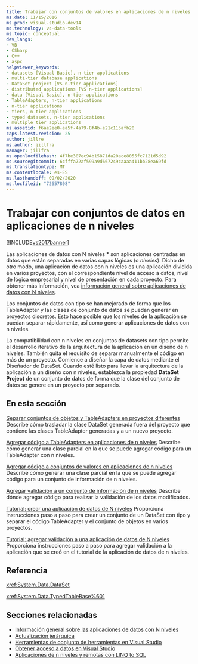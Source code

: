 ```yaml
---
title: Trabajar con conjuntos de valores en aplicaciones de n niveles | Microsoft Docs
ms.date: 11/15/2016
ms.prod: visual-studio-dev14
ms.technology: vs-data-tools
ms.topic: conceptual
dev_langs:
- VB
- CSharp
- C++
- aspx
helpviewer_keywords:
- datasets [Visual Basic], n-tier applications
- multi-tier database applications
- DataSet project [VS n-tier applications]
- distributed applications [VS n-tier applications]
- data [Visual Basic], n-tier applications
- TableAdapters, n-tier applications
- n-tier applications
- tiers, n-tier applications
- typed datasets, n-tier applications
- multiple tier applications
ms.assetid: f6ae2ee0-ea5f-4a79-8f4b-e21c115afb20
caps.latest.revision: 25
author: jillre
ms.author: jillfra
manager: jillfra
ms.openlocfilehash: 4f7be307ec94b15871da20ace8055fc7121d5d92
ms.sourcegitcommit: 6cfffa72af599a9d667249caaaa411bb28ea69fd
ms.translationtype: MT
ms.contentlocale: es-ES
ms.lasthandoff: 09/02/2020
ms.locfileid: "72657808"
---
```

# <a name="work-with-datasets-in-n-tier-applications"></a>Trabajar con conjuntos de datos en aplicaciones de n niveles
[!INCLUDE[vs2017banner](../includes/vs2017banner.md)]

Las aplicaciones de datos con N niveles * son aplicaciones centradas en datos que están separadas en varias capas lógicas (o *niveles*). Dicho de otro modo, una aplicación de datos con n niveles es una aplicación dividida en varios proyectos, con el correspondiente nivel de acceso a datos, nivel de lógica empresarial y nivel de presentación en cada proyecto. Para obtener más información, vea [información general sobre aplicaciones de datos con N niveles](../data-tools/n-tier-data-applications-overview.md).

 Los conjuntos de datos con tipo se han mejorado de forma que los TableAdapter y las clases de conjunto de datos se puedan generar en proyectos discretos. Esto hace posible que los niveles de la aplicación se puedan separar rápidamente, así como generar aplicaciones de datos con n niveles.

 La compatibilidad con n niveles en conjuntos de datasets con tipo permite el desarrollo iterativo de la arquitectura de la aplicación en un diseño de n niveles. También quita el requisito de separar manualmente el código en más de un proyecto. Comience a diseñar la capa de datos mediante el Diseñador de DataSet. Cuando esté listo para llevar la arquitectura de la aplicación a un diseño con n niveles, establezca la propiedad **DataSet Project** de un conjunto de datos de forma que la clase del conjunto de datos se genere en un proyecto por separado.

## <a name="in-this-section"></a>En esta sección
 [Separar conjuntos de objetos y TableAdapters en proyectos diferentes](../data-tools/separate-datasets-and-tableadapters-into-different-projects.md) Describe cómo trasladar la clase DataSet generada fuera del proyecto que contiene las clases TableAdapter generadas y a un nuevo proyecto.

 [Agregar código a TableAdapters en aplicaciones de n niveles](../data-tools/add-code-to-tableadapters-in-n-tier-applications.md) Describe cómo generar una clase parcial en la que se puede agregar código para un TableAdapter con n niveles.

 [Agregar código a conjuntos de valores en aplicaciones de n niveles](../data-tools/add-code-to-datasets-in-n-tier-applications.md) Describe cómo generar una clase parcial en la que se puede agregar código para un conjunto de información de n niveles.

 [Agregar validación a un conjunto de información de n niveles](../data-tools/add-validation-to-an-n-tier-dataset.md) Describe dónde agregar código para realizar la validación de los datos modificados.

 [Tutorial: crear una aplicación de datos de N niveles](../data-tools/walkthrough-creating-an-n-tier-data-application.md) Proporciona instrucciones paso a paso para crear un conjunto de un DataSet con tipo y separar el código TableAdapter y el conjunto de objetos en varios proyectos.

 [Tutorial: agregar validación a una aplicación de datos de N niveles](https://msdn.microsoft.com/library/b35d072c-31f0-49ba-a225-69177592c265) Proporciona instrucciones paso a paso para agregar validación a la aplicación que se creó en el tutorial de la aplicación de datos de n niveles.

## <a name="reference"></a>Referencia
 <xref:System.Data.DataSet>

 <xref:System.Data.TypedTableBase%601>

## <a name="related-sections"></a>Secciones relacionadas

- [Información general sobre las aplicaciones de datos con N niveles](../data-tools/n-tier-data-applications-overview.md)
- [Actualización jerárquica](../data-tools/hierarchical-update.md)
- [Herramientas de conjunto de herramientas en Visual Studio](../data-tools/dataset-tools-in-visual-studio.md)
- [Obtener acceso a datos en Visual Studio](../data-tools/accessing-data-in-visual-studio.md)
- [Aplicaciones de n niveles y remotas con LINQ to SQL](https://msdn.microsoft.com/library/854a1cdd-53cb-45f5-83ca-63962a9b3598)